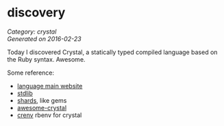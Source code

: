 # discovery

_Category: crystal_  
_Generated on 2016-02-23_

Today I discovered Crystal, a statically typed compiled language based on the Ruby
syntax. Awesome.

Some reference:

- [language main website](http://crystal-lang.org/)
- [stdlib](http://crystal-lang.org/api/index.html)
- [shards](https://crystalshards.herokuapp.com), like gems
- [awesome-crystal](https://github.com/veelenga/awesome-crystal)
- [crenv](https://github.com/pine613/crenv) rbenv for crystal